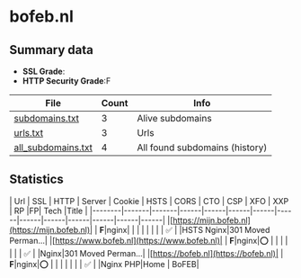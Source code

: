 

# bofeb.nl
## Summary data


 - **SSL Grade**:
 - **HTTP Security Grade**:F


| File       | Count | Info |
|------------|-------|------|
|[subdomains.txt](/data/bofeb.nl/subdomains.txt)|3|Alive subdomains|
|[urls.txt](/data/bofeb.nl/urls.txt)|3|Urls|
|[all_subdomains.txt](/data/bofeb.nl/all_subdomains.txt)|4|All found subdomains (history)|


## Statistics


| Url | SSL | HTTP | Server | Cookie | HSTS | CORS | CTO | CSP | XFO | XXP | RP |FP| Tech |Title |
|--------|-------|-------|------|------|------|------|------|------|------|------|------|------|------|
|[https://mijn.bofeb.nl](https://mijn.bofeb.nl)| | **F**|nginx| | | | | | | | :white_check_mark: | |HSTS Nginx|301 Moved Perman...|
|[https://www.bofeb.nl](https://www.bofeb.nl)| | **F**|nginx|:o: | | | | | | | :white_check_mark: | |Nginx|301 Moved Perman...|
|[https://bofeb.nl](https://bofeb.nl)| | **F**|nginx|:o: | | | | | | | :white_check_mark: | |Nginx PHP|Home | BoFEB|